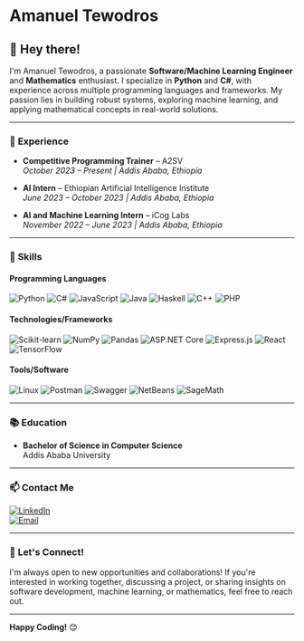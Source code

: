 # **Amanuel Tewodros**

## 👋 **Hey there!**

I'm Amanuel Tewodros, a passionate **Software/Machine Learning Engineer** and **Mathematics** enthusiast. I specialize in **Python** and **C#**, with experience across multiple programming languages and frameworks. My passion lies in building robust systems, exploring machine learning, and applying mathematical concepts in real-world solutions.

---

### 💼 **Experience**

- **Competitive Programming Trainer** – A2SV  
*October 2023 – Present | Addis Ababa, Ethiopia*

- **AI Intern** – Ethiopian Artificial Intelligence Institute   
*June 2023 – October 2023 | Addis Ababa, Ethiopia*

- **AI and Machine Learning Intern** – iCog Labs  
*November 2022 – June 2023 | Addis Ababa, Ethiopia*

---

### 🚀 **Skills**

#### **Programming Languages**  
![Python](https://img.shields.io/badge/Python-3776AB?style=flat&logo=python&logoColor=white) 
![C#](https://img.shields.io/badge/C%23-239120?style=flat&logo=c-sharp&logoColor=white) 
![JavaScript](https://img.shields.io/badge/JavaScript-F7DF1E?style=flat&logo=javascript&logoColor=black) 
![Java](https://img.shields.io/badge/Java-007396?style=flat&logo=java&logoColor=white) 
![Haskell](https://img.shields.io/badge/Haskell-5D4F85?style=flat&logo=haskell&logoColor=white) 
![C++](https://img.shields.io/badge/C++-00599C?style=flat&logo=cplusplus&logoColor=white)
![PHP](https://img.shields.io/badge/PHP-777BB4?style=flat&logo=php&logoColor=white)

#### **Technologies/Frameworks**  
![Scikit-learn](https://img.shields.io/badge/scikit--learn-F7931E?style=flat&logo=scikit-learn&logoColor=white) 
![NumPy](https://img.shields.io/badge/NumPy-013243?style=flat&logo=numpy&logoColor=white) 
![Pandas](https://img.shields.io/badge/Pandas-150458?style=flat&logo=pandas&logoColor=white)
![ASP.NET Core](https://img.shields.io/badge/ASP.NET_Core-512BD4?style=flat&logo=dotnet&logoColor=white) 
![Express.js](https://img.shields.io/badge/Express.js-000000?style=flat&logo=express&logoColor=white) 
![React](https://img.shields.io/badge/React-61DAFB?style=flat&logo=react&logoColor=black)
![TensorFlow](https://img.shields.io/badge/TensorFlow-FF6F00?style=flat&logo=tensorflow&logoColor=white) 


#### **Tools/Software**  
![Linux](https://img.shields.io/badge/Linux-FCC624?style=flat&logo=linux&logoColor=black) 
![Postman](https://img.shields.io/badge/Postman-FF6C37?style=flat&logo=postman&logoColor=white) 
![Swagger](https://img.shields.io/badge/Swagger-85EA2D?style=flat&logo=swagger&logoColor=black) 
![NetBeans](https://img.shields.io/badge/NetBeans-1B6AC6?style=flat&logo=apachenetbeanside&logoColor=white) 
![SageMath](https://img.shields.io/badge/SageMath-5D4F85?style=flat&logo=sagemath&logoColor=white)

---

### 📚 **Education**  
- **Bachelor of Science in Computer Science**  
  Addis Ababa University  

---

### 📫 **Contact Me**  

[![LinkedIn](https://img.shields.io/badge/LinkedIn-0A66C2?style=flat&logo=linkedin&logoColor=white)](https://www.linkedin.com/in/amanuel-tewodros-78b4a9123)  
[![Email](https://img.shields.io/badge/Email-D14836?style=flat&logo=gmail&logoColor=white)](mailto:amanueltewodros94@gmail.com)  

---

### 🤝 **Let's Connect!**  

I'm always open to new opportunities and collaborations! If you're interested in working together, discussing a project, or sharing insights on software development, machine learning, or mathematics, feel free to reach out.  

---

**Happy Coding!** 😊
